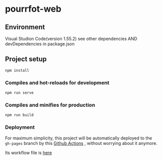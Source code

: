# pourrfot-web

## Environment

Visual Studion Code(version 1.55.2)
see other dependencies AND devDependencies in package.json

## Project setup

```
npm install
```

### Compiles and hot-reloads for development

```
npm run serve
```

### Compiles and minifies for production

```
npm run build
```

### Deployment

For maximum simplicity, this project will be automatically deployed to the `gh-pages` branch by
this [Github Actions](https://github.com/JamesIves/github-pages-deploy-action) , without worrying about it anymore.

Its workflow file is [here](./.github/workflows/ci.yml)